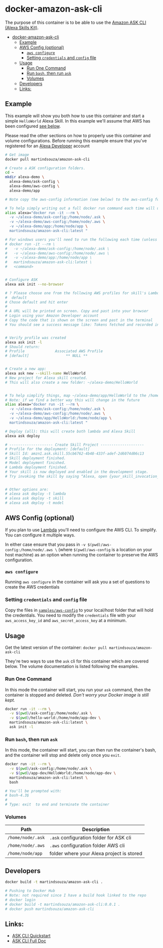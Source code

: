 # docker-amazon-ask-cli

The purpose of this container is to be able to use the [Amazon ASK CLI (Alexa Skills Kit)](https://developer.amazon.com/docs/smapi/ask-cli-intro.html#alexa-skills-kit-command-line-interface-ask-cli).

<!-- TOC -->

- [docker-amazon-ask-cli](#docker-amazon-ask-cli)
  - [Example](#example)
  - [AWS Config (optional)](#aws-config-optional)
    - [`aws configure`](#aws-configure)
    - [Setting `credentials` and `config` file](#setting-credentials-and-config-file)
  - [Usage](#usage)
    - [Run One Command](#run-one-command)
    - [Run `bash`, then run `ask`](#run-bash-then-run-ask)
    - [Volumes](#volumes)
  - [Developers](#developers)
  - [Links:](#links)

<!-- /TOC -->

## Example

This example will show you both how to use this container and start a simple `HelloWorld` Alexa Skill. In this example we'll assume that AWS has been configured [see below](#aws-config-optional). 

Please read the other sections on how to properly use this container and volume configurations. Before running this example ensure that you've registered for an [Alexa Developer](https://developer.amazon.com/alexa) account


```bash
# Get image
docker pull martindsouza/amazon-ask-cli

# Create a ASK configuration folders.
cd ~
mkdir alexa-demo \
  alexa-demo/ask-config \
  alexa-demo/aws-config \
  alexa-demo/app

# Note copy the aws-config information (see below) to the aws-config folder

# To help simply writing out a full docker run command each time will use an alias
alias alexa="docker run -it --rm \
  -v ~/alexa-demo/ask-config:/home/node/.ask \
  -v ~/alexa-demo/aws-config:/home/node/.aws \
  -v ~/alexa-demo/app:/home/node/app \
  martindsouza/amazon-ask-cli:latest "

# For windows users you'll need to run the following each time (unless you have an alternative to alias)
# docker run -it --rm \
#   -v ~/alexa-demo/ask-config:/home/node/.ask \
#   -v ~/alexa-demo/aws-config:/home/node/.aws \
#   -v ~/alexa-demo/app:/home/node/app \
#   martindsouza/amazon-ask-cli:latest \
#   <command> 


# Configure ASK
alexa ask init --no-browser

# ? Please choose one from the following AWS profiles for skill's Lambda function deployment.
#  default
# Chose default and hit enter
#
# A URL will be printed on screen. Copy and past into your browser
# Login using your Amazon Developer account
# Copy the code that is shown on the screen and past in the terminal
# You should see a success message like: Tokens fetched and recorded in ask-cli config.


# Verify profile was created
alexa ask init -l
# Should return:
# Profile              Associated AWS Profile
# [default]                 ** NULL **


# Create a new app:
alexa ask new --skill-name HelloWorld
# New project for Alexa skill created.
# This will also create a new folder: ~/alexa-demo/HelloWorld


# To help simplify things, map ~/alexa-demo/app/HelloWorld to the /home/node/app folder
# Note: if we find a better way this will change in the future
alias alexa="docker run -it --rm \
  -v ~/alexa-demo/ask-config:/home/node/.ask \
  -v ~/alexa-demo/aws-config:/home/node/.aws \
  -v ~/alexa-demo/app/HelloWorld:/home/node/app \
  martindsouza/amazon-ask-cli:latest "

# Deploy (all): this will create both lambda and Alexa Skill
alexa ask deploy

# -------------------- Create Skill Project --------------------
# Profile for the deployment: [default]
# Skill Id: amzn1.ask.skill.55cb6762-4b48-433f-adef-2d6074d06c13
# Skill deployment finished.
# Model deployment finished.
# Lambda deployment finished.
# Your skill is now deployed and enabled in the development stage.
# Try invoking the skill by saying “Alexa, open {your_skill_invocation_name}” or simulate an invocation via the `ask simulate` command.


# Other options are:
# alexa ask deploy -t lambda
# alexa ask deploy -t skill
# alexa ask deploy -t model


```

## AWS Config (optional)
If you plan to use [Lambda](https://aws.amazon.com/lambda/) you'll need to configure the AWS CLI. To simplify. You can configure it multiple ways.

In either case ensure that you pass in `-v $(pwd)/aws-config:/home/node/.aws \` (where `$(pwd)/aws-config` is a location on your host machine) as an option when running the container to preserve the AWS configuration.

### `aws configure`

Running `aws configure` in the container will ask you a set of questions to create the AWS credentials

### Setting `credentials` and `config` file

Copy the files in [`samples/aws-config`](samples/aws-config) to your local/host folder that will hold the credentials. You need to modify the `credentials` file with your `aws_access_key_id` and `aws_secret_access_key` at a minimum.

## Usage

Get the latest version of the container: `docker pull martindsouza/amazon-ask-cli`

They're two ways to use the `ask` cli for this container which are covered below. The volume documentation is listed following the examples.

### Run One Command

In this mode the container will start, you run your `ask` command, then the container is stopped and deleted. _Don't worry your Docker image is still kept._

```bash
docker run -it --rm \
  -v $(pwd)/ask-config:/home/node/.ask \
  -v $(pwd)/hello-world:/home/node/app-dev \
  martindsouza/amazon-ask-cli:latest \
  ask init -l
```

### Run `bash`, then run `ask`

In this mode, the container will start, you can then run the container's bash, and the container will stop and delete only once you `exit`.

```bash
docker run -it --rm \
  -v $(pwd)/ask-config:/home/node/.ask \
  -v $(pwd)/app-dev/HelloWorld:/home/node/app-dev \
  martindsouza/amazon-ask-cli:latest \
  bash

# You'll be prompted with:
# bash-4.3$
#
# Type: exit  to end and terminate the container
```


### Volumes

Path | Description 
--- | ---
`/home/node/.ask` | `.ask` configuration folder for ASK cli
`/home/node/.aws` | `.aws` configuration folder AWS cli 
`/home/node/app` | folder where your Alexa project is stored


## Developers

```bash
docker build -t martindsouza/amazon-ask-cli .

# Pushing to Docker Hub
# Note: not required since I have a build hook linked to the repo
# docker login
# docker build -t martindsouza/amazon-ask-cli:0.0.1 .
# docker push martindsouza/amazon-ask-cli
```

## Links:

- [ASK CLI Quickstart](https://developer.amazon.com/docs/smapi/quick-start-alexa-skills-kit-command-line-interface.html)
- [ASK CLI Full Doc](https://developer.amazon.com/docs/smapi/ask-cli-intro.html#alexa-skills-kit-command-line-interface-ask-cli)

